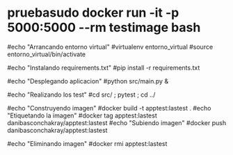 # pruebasudo docker run -it -p 5000:5000 --rm testimage bash


#echo "Arrancando entorno virtual"
#virtualenv entorno_virtual
#source entorno_virtual/bin/activate

#echo "Instalando requirements.txt"
#pip install -r requirements.txt

#echo "Desplegando aplicacion"
#python src/main.py &

#echo "Realizando los test"
#cd src/ ; pytest ; cd ../

#echo "Construyendo imagen"
#docker build -t apptest:lastest .
#echo "Etiquetando la imagen"
#docker tag apptest:lastest danibasconchakray/apptest:lastest
#echo "Subiendo imagen"
#docker push danibasconchakray/apptest:lastest

#echo "Eliminando imagen"
#docker rmi apptest:lastest

